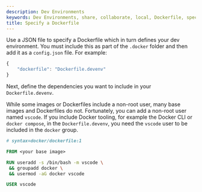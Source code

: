 ```yaml
---
description: Dev Environments
keywords: Dev Environments, share, collaborate, local, Dockerfile, specify, base image
title: Specify a Dockerfile
---
```


Use a JSON file to specify a Dockerfile which in turn defines your dev environment. You must include this as part of the `.docker` folder and then add it as a `config.json` file. For example:

```jsx
{
    "dockerfile": "Dockerfile.devenv"
}
```

Next, define the dependencies you want to include in your `Dockerfile.devenv`.

While some images or Dockerfiles include a non-root user, many base images and Dockerfiles do not. Fortunately, you can add a non-root user named `vscode`. If you include Docker tooling, for example the Docker CLI or `docker compose`, in the `Dockerfile.devenv`, you need the `vscode` user to be included in the `docker` group.

```dockerfile
# syntax=docker/dockerfile:1

FROM <your base image>

RUN useradd -s /bin/bash -m vscode \
 && groupadd docker \
 && usermod -aG docker vscode

USER vscode
```
